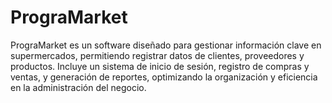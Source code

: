 # PrograMarket
 PrograMarket es un software diseñado para gestionar información clave en supermercados, permitiendo registrar datos de clientes, proveedores y productos. Incluye un sistema de inicio de sesión, registro de compras y ventas, y generación de reportes, optimizando la organización y eficiencia en la administración del negocio.
